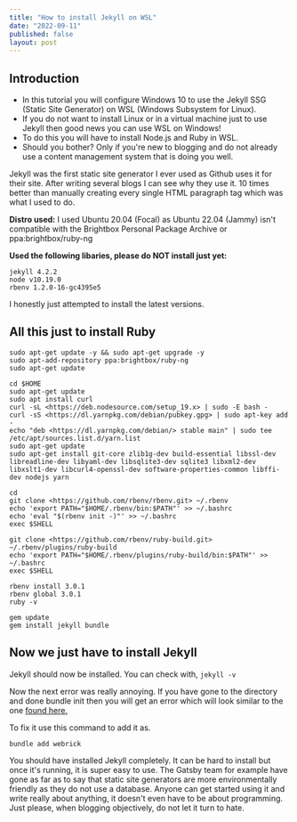 ```yaml
---
title: "How to install Jekyll on WSL"
date: "2022-09-11"
published: false
layout: post
---
```


## Introduction

- In this tutorial you will configure Windows 10 to use the Jekyll SSG (Static Site Generator) on WSL (Windows Subsystem for Linux).
- If you do not want to install Linux or in a virtual machine just to use Jekyll then good news you can use WSL on Windows!
- To do this you will have to install Node.js and Ruby in WSL.
- Should you bother? Only if you're new to blogging and do not already use a content management system that is doing you well.
  
Jekyll was the first static site generator I ever used as Github uses it for their site. After writing several blogs I can see why they use it. 10 times better than manually creating
every single HTML paragraph tag which was what I used to do.

**Distro used:** I used Ubuntu 20.04 (Focal) as Ubuntu 22.04 (Jammy) isn't compatible with the Brightbox Personal Package Archive or ppa:brightbox/ruby-ng

**Used the following libaries, please do NOT install just yet:**

```text
jekyll 4.2.2
node v10.19.0
rbenv 1.2.0-16-gc4395e5
```

I honestly just attempted to install the latest versions.

## All this just to install Ruby

```text
sudo apt-get update -y && sudo apt-get upgrade -y
sudo apt-add-repository ppa:brightbox/ruby-ng
sudo apt-get update

cd $HOME
sudo apt-get update
sudo apt install curl
curl -sL <https://deb.nodesource.com/setup_19.x> | sudo -E bash -
curl -sS <https://dl.yarnpkg.com/debian/pubkey.gpg> | sudo apt-key add -
echo "deb <https://dl.yarnpkg.com/debian/> stable main" | sudo tee /etc/apt/sources.list.d/yarn.list
sudo apt-get update
sudo apt-get install git-core zlib1g-dev build-essential libssl-dev libreadline-dev libyaml-dev libsqlite3-dev sqlite3 libxml2-dev libxslt1-dev libcurl4-openssl-dev software-properties-common libffi-dev nodejs yarn

cd
git clone <https://github.com/rbenv/rbenv.git> ~/.rbenv
echo 'export PATH="$HOME/.rbenv/bin:$PATH"' >> ~/.bashrc
echo 'eval "$(rbenv init -)"' >> ~/.bashrc
exec $SHELL

git clone <https://github.com/rbenv/ruby-build.git> ~/.rbenv/plugins/ruby-build
echo 'export PATH="$HOME/.rbenv/plugins/ruby-build/bin:$PATH"' >> ~/.bashrc
exec $SHELL

rbenv install 3.0.1
rbenv global 3.0.1
ruby -v

gem update
gem install jekyll bundle
```

## Now we just have to install Jekyll

Jekyll should now be installed. You can check with, `jekyll -v`  

Now the next error was really annoying. If you have gone to the directory and done bundle init then you will get an error which will look similar to the one [found here.](https://github.com/jekyll/jekyll/issues/8523)

To fix it use this command to add it as.

```text
bundle add webrick
```

You should have installed Jekyll completely. It can be hard to install but once it's running, it is super easy to use. The Gatsby team for example have gone as far as to say that static site generators are more environmentally friendly as they do not use a database. Anyone can get started using it and write really about anything, it doesn't even have to be about programming. Just please, when blogging objectively, do not let it turn to hate.
